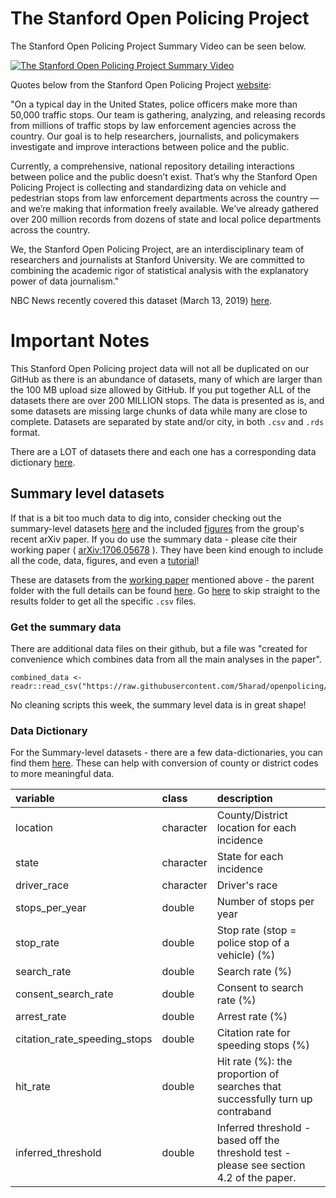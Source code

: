 # The Stanford Open Policing Project

The Stanford Open Policing Project Summary Video can be seen below.
<br>

[![The Stanford Open Policing Project Summary Video](https://img.youtube.com/vi/iwOWcuFjNfw/0.jpg)](https://www.youtube.com/watch?v=iwOWcuFjNfw)
<br>

Quotes below from the Stanford Open Policing Project [website](https://openpolicing.stanford.edu/):

"On a typical day in the United States, police officers make more than 50,000 traffic stops. Our team is gathering, analyzing, and releasing records from millions of traffic stops by law enforcement agencies across the country. Our goal is to help researchers, journalists, and policymakers investigate and improve interactions between police and the public.

Currently, a comprehensive, national repository detailing interactions between police and the public doesn’t exist. That’s why the Stanford Open Policing Project is collecting and standardizing data on vehicle and pedestrian stops from law enforcement departments across the country — and we’re making that information freely available. We’ve already gathered over 200 million records from dozens of state and local police departments across the country.

We, the Stanford Open Policing Project, are an interdisciplinary team of researchers and journalists at Stanford University. We are committed to combining the academic rigor of statistical analysis with the explanatory power of data journalism."

NBC News recently covered this dataset (March 13, 2019) [here](https://www.nbcnews.com/news/us-news/inside-100-million-police-traffic-stops-new-evidence-racial-bias-n980556).

# Important Notes

This Stanford Open Policing project data will not all be duplicated on our GitHub as there is an abundance of datasets, many of which are larger than the 100 MB upload size allowed by GitHub. If you put together ALL of the datasets there are over 200 MILLION stops. The data is presented as is, and some datasets are missing large chunks of data while many are close to complete. Datasets are separated by state and/or city, in both `.csv` and `.rds` format.

There are a LOT of datasets there and each one has a corresponding data dictionary [here](https://github.com/stanford-policylab/opp/blob/master/data_readme.md).

## Summary level datasets

If that is a bit too much data to dig into, consider checking out the summary-level datasets [here](https://github.com/5harad/openpolicing/tree/master/results/data_for_figures) and the included [figures](https://github.com/5harad/openpolicing/tree/master/results/figures) from the group's recent arXiv paper. If you do use the summary data - please cite their working paper ( [arXiv:1706.05678](https://arxiv.org/abs/1706.05678) ). They have been kind enough to include all the code, data, figures, and even a [tutorial](https://github.com/5harad/openpolicing/blob/master/tutorial/Rtutorial.Rmd)!

These are datasets from the [working paper](https://arxiv.org/pdf/1706.05678.pdf) mentioned above - the parent folder with the full details can be found [here](https://github.com/5harad/openpolicing). Go [here](https://github.com/5harad/openpolicing/tree/master/results/data_for_figures) to skip straight to the results folder to get all the specific `.csv` files.

### Get the summary data

There are additional data files on their github, but a file was "created for convenience which combines data from all the main analyses in the paper".

```{r}
combined_data <- readr::read_csv("https://raw.githubusercontent.com/5harad/openpolicing/master/results/data_for_figures/combined_data.csv")
```

No cleaning scripts this week, the summary level data is in great shape!

### Data Dictionary

For the Summary-level datasets - there are a few data-dictionaries, you can find them [here](https://github.com/5harad/openpolicing/tree/master/resources/dictionaries). These can help with conversion of county or district codes to more meaningful data.

|variable                     |class     |description |
|:----------------------------|:---------|:-----------|
|location                     |character | County/District location for each incidence |
|state                        |character | State for each incidence           |
|driver_race                  |character | Driver's race           |
|stops_per_year               |double    | Number of stops per year          |
|stop_rate                    |double    | Stop rate (stop = police stop of a vehicle) (%)           |
|search_rate                  |double    | Search rate (%)           |
|consent_search_rate          |double    | Consent to search rate (%)           |
|arrest_rate                  |double    | Arrest rate (%)           |
|citation_rate_speeding_stops |double    | Citation rate for speeding stops (%)           |
|hit_rate                     |double    | Hit rate (%): the proportion of searches that successfully turn up contraband |
|inferred_threshold           |double    | Inferred threshold - based off the threshold test - please see section 4.2 of the paper. |

